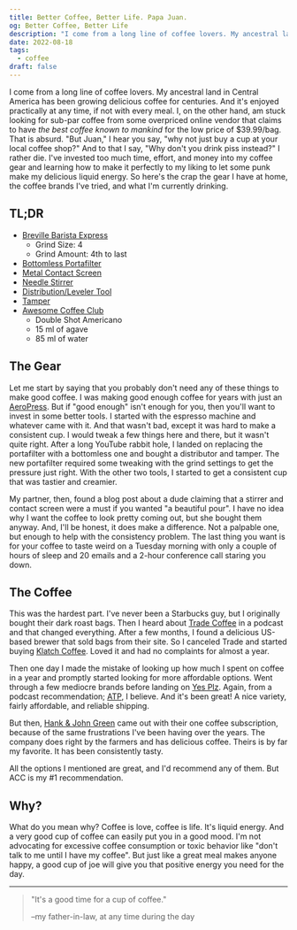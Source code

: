 ```yaml
---
title: Better Coffee, Better Life. Papa Juan.
og: Better Coffee, Better Life
description: "I come from a long line of coffee lovers. My ancestral land in Central America has been growing delicious coffee for centuries. I, on the other hand, am stuck looking for sub-par coffee from some overpriced online vendor that claims to have _the best coffee known to mankind_ for the low price of $39.99/bag."
date: 2022-08-18
tags:
  - coffee
draft: false
---
```


I come from a long line of coffee lovers. My ancestral land in Central America has been growing delicious coffee for centuries. And it's enjoyed practically at any time, if not with every meal. I, on the other hand, am stuck looking for sub-par coffee from some overpriced online vendor that claims to have _the best coffee known to mankind_ for the low price of $39.99/bag. That is absurd. "But Juan," I hear you say, "why not just buy a cup at your local coffee shop?" And to that I say, "Why don't you drink piss instead?" I rather die. I've invested too much time, effort, and money into my coffee gear and learning how to make it perfectly to my liking to let some punk make my delicious liquid energy. So here's the crap the gear I have at home, the coffee brands I've tried, and what I'm currently drinking.

## TL;DR

- [Breville Barista Express](https://www.amazon.com/dp/B00CH9QWOU)
  - Grind Size: 4
  - Grind Amount: 4th to last
- [Bottomless Portafilter](https://www.amazon.com/dp/B08D89QWY5/)
- [Metal Contact Screen](https://www.amazon.com/dp/B09DD6F7M6/)
- [Needle Stirrer](https://www.amazon.com/dp/B09V1B152R/)
- [Distribution/Leveler Tool](https://www.amazon.com/dp/B09GNMQC8F)
- [Tamper](https://www.amazon.com/dp/B09C5PWJXL/)
- [Awesome Coffee Club](https://awesomecoffeeclub.com)
  - Double Shot Americano
  - 15 ml of agave
  - 85 ml of water

## The Gear

Let me start by saying that you probably don't need any of these things to make good coffee. I was making good enough coffee for years with just an [AeroPress](https://aeropress.com). But if "good enough" isn't enough for you, then you'll want to invest in some better tools. I started with the espresso machine and whatever came with it. And that wasn't bad, except it was hard to make a consistent cup. I would tweak a few things here and there, but it wasn't quite right. After a long YouTube rabbit hole, I landed on replacing the portafilter with a bottomless one and bought a distributor and tamper. The new portafilter required some tweaking with the grind settings to get the pressure just right. With the other two tools, I started to get a consistent cup that was tastier and creamier.

My partner, then, found a blog post about a dude claiming that a stirrer and contact screen were a must if you wanted "a beautiful pour". I have no idea why I want the coffee to look pretty coming out, but she bought them anyway. And, I'll be honest, it does make a difference. Not a palpable one, but enough to help with the consistency problem. The last thing you want is for your coffee to taste weird on a Tuesday morning with only a couple of hours of sleep and 20 emails and a 2-hour conference call staring you down.

## The Coffee

This was the hardest part. I've never been a Starbucks guy, but I originally bought their dark roast bags. Then I heard about [Trade Coffee](https://www.drinktrade.com) in a podcast and that changed everything. After a few months, I found a delicious US-based brewer that sold bags from their site. So I canceled Trade and started buying [Klatch Coffee](https://www.klatchcoffee.com). Loved it and had no complaints for almost a year.

Then one day I made the mistake of looking up how much I spent on coffee in a year and promptly started looking for more affordable options. Went through a few mediocre brands before landing on [Yes Plz](https://www.yesplz.coffee). Again, from a podcast recommendation; [ATP](https://atp.fm), I believe. And it's been great! A nice variety, fairly affordable, and reliable shipping.

But then, [Hank & John Green](https://www.youtube.com/vlogbrothers) came out with their one coffee subscription, because of the same frustrations I've been having over the years. The company does right by the farmers and has delicious coffee. Theirs is by far my favorite. It has been consistently tasty.

All the options I mentioned are great, and I'd recommend any of them. But ACC is my #1 recommendation.

## Why?

What do you mean why? Coffee is love, coffee is life. It's liquid energy. And a very good cup of coffee can easily put you in a good mood. I'm not advocating for excessive coffee consumption or toxic behavior like "don't talk to me until I have my coffee". But just like a great meal makes anyone happy, a good cup of joe will give you that positive energy you need for the day.

---

> "It's a good time for a cup of coffee."
>
> –my father-in-law, at any time during the day